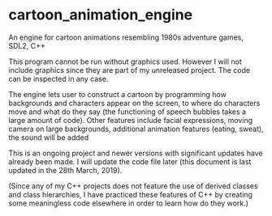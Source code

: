# cartoon_animation_engine
An engine for cartoon animations resembling 1980s adventure games, SDL2, C++

This program cannot be run without graphics used. However I will not include graphics since they are part of my unreleased project. The code can be inspected in any case.

The engine lets user to construct a cartoon by programming how backgrounds and characters appear on the screen, to where do characters move and what do they say (the functioning of speech bubbles takes a large amount of code). Other features include facial expressions, moving camera on large backgrounds, additional animation features (eating, sweat), the sound will be added

This is an ongoing project and newer versions with significant updates have already been made. I will update the code file later (this document is last updated in the 28th March, 2019).

(Since any of my C++ projects does not feature the use of derived classes and class hierarchies, I have practiced these features of C++ by creating some meaningless code elsewhere in order to learn how do they work.)

